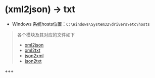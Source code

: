 # (xml2json) -> txt

- Windows 系统hosts位置：`C:\Windows\System32\drivers\etc\hosts`

> 各个模块及其对应的文件如下
> - [xml2json](xml2json.py)
> - [xml2txt](xml2txt.py)
> - [json2xml](json2xml.py)
> - [json2txt](json2txt.py)



+++